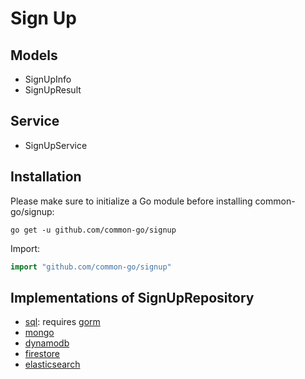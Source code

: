 # Sign Up
## Models
- SignUpInfo
- SignUpResult

## Service
- SignUpService

## Installation

Please make sure to initialize a Go module before installing common-go/signup:

```shell
go get -u github.com/common-go/signup
```

Import:

```go
import "github.com/common-go/signup"
```

## Implementations of SignUpRepository
- [sql](https://github.com/common-go/signup-sql): requires [gorm](https://github.com/go-gorm/gorm)
- [mongo](https://github.com/common-go/signup-mongo)
- [dynamodb](https://github.com/common-go/signup-dynamodb)
- [firestore](https://github.com/common-go/signup-firestore)
- [elasticsearch](https://github.com/common-go/signup-elasticsearch)
